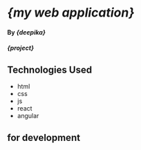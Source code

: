 # _{my web application}_

#### By _**{deepika}**_

#### _{project}_

## Technologies Used

* html
* css
* js
* react
* angular
## for development
